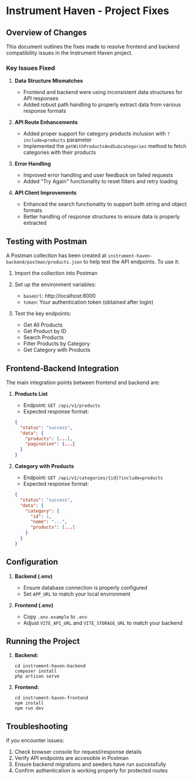 # Instrument Haven - Project Fixes

## Overview of Changes

This document outlines the fixes made to resolve frontend and backend compatibility issues in the Instrument Haven project.

### Key Issues Fixed

1. **Data Structure Mismatches**
   - Frontend and backend were using inconsistent data structures for API responses
   - Added robust path handling to properly extract data from various response formats

2. **API Route Enhancements**
   - Added proper support for category products inclusion with `?include=products` parameter
   - Implemented the `getWithProductsAndSubcategories` method to fetch categories with their products

3. **Error Handling**
   - Improved error handling and user feedback on failed requests
   - Added "Try Again" functionality to reset filters and retry loading

4. **API Client Improvements**
   - Enhanced the search functionality to support both string and object formats
   - Better handling of response structures to ensure data is properly extracted

## Testing with Postman

A Postman collection has been created at `instrument-haven-backend/postman/products.json` to help test the API endpoints. To use it:

1. Import the collection into Postman
2. Set up the environment variables:
   - `baseUrl`: http://localhost:8000
   - `token`: Your authentication token (obtained after login)

3. Test the key endpoints:
   - Get All Products
   - Get Product by ID
   - Search Products
   - Filter Products by Category
   - Get Category with Products

## Frontend-Backend Integration

The main integration points between frontend and backend are:

1. **Products List**
   - Endpoint: `GET /api/v1/products`
   - Expected response format:
   ```json
   {
     "status": "success",
     "data": {
       "products": [...],
       "pagination": {...}
     }
   }
   ```

2. **Category with Products**
   - Endpoint: `GET /api/v1/categories/{id}?include=products`
   - Expected response format:
   ```json
   {
     "status": "success",
     "data": {
       "category": {
         "id": 1,
         "name": "...",
         "products": [...]
       }
     }
   }
   ```

## Configuration

1. **Backend (.env)**
   - Ensure database connection is properly configured
   - Set `APP_URL` to match your local environment

2. **Frontend (.env)**
   - Copy `.env.example` to `.env`
   - Adjust `VITE_API_URL` and `VITE_STORAGE_URL` to match your backend

## Running the Project

1. **Backend:**
   ```
   cd instrument-haven-backend
   composer install
   php artisan serve
   ```

2. **Frontend:**
   ```
   cd instrument-haven-frontend
   npm install
   npm run dev
   ```

## Troubleshooting

If you encounter issues:

1. Check browser console for request/response details
2. Verify API endpoints are accessible in Postman
3. Ensure backend migrations and seeders have run successfully
4. Confirm authentication is working properly for protected routes
